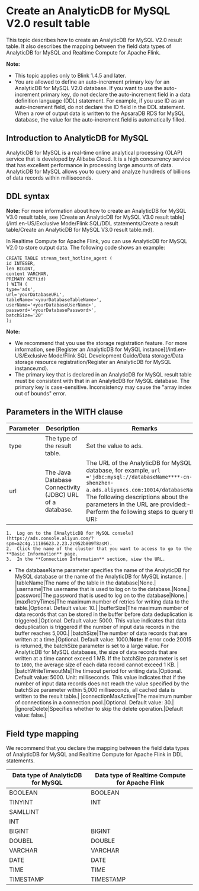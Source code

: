 # Create an AnalyticDB for MySQL V2.0 result table

This topic describes how to create an AnalyticDB for MySQL V2.0 result table. It also describes the mapping between the field data types of AnalyticDB for MySQL and Realtime Compute for Apache Flink.

**Note:**

-   This topic applies only to Blink 1.4.5 and later.
-   You are allowed to define an auto-increment primary key for an AnalyticDB for MySQL V2.0 database. If you want to use the auto-increment primary key, do not declare the auto-increment field in a data definition language \(DDL\) statement. For example, if you use ID as an auto-increment field, do not declare the ID field in the DDL statement. When a row of output data is written to the ApsaraDB RDS for MySQL database, the value for the auto-increment field is automatically filled.

## Introduction to AnalyticDB for MySQL

AnalyticDB for MySQL is a real-time online analytical processing \(OLAP\) service that is developed by Alibaba Cloud. It is a high concurrency service that has excellent performance in processing large amounts of data. AnalyticDB for MySQL allows you to query and analyze hundreds of billions of data records within milliseconds.

## DDL syntax

**Note:** For more information about how to create an AnalyticDB for MySQL V3.0 result table, see [Create an AnalyticDB for MySQL V3.0 result table](/intl.en-US/Exclusive Mode/Flink SQL/DDL statements/Create a result table/Create an AnalyticDB for MySQL V3.0 result table.md).

In Realtime Compute for Apache Flink, you can use AnalyticDB for MySQL V2.0 to store output data. The following code shows an example:

```
CREATE TABLE stream_test_hotline_agent (
id INTEGER,
len BIGINT,
content VARCHAR,
PRIMARY KEY(id)
) WITH (
type='ads',
url='yourDatabaseURL',
tableName='<yourDatabaseTableName>',
userName='<yourDatabaseUserName>',
password='<yourDatabasePassword>',
batchSize='20'
);
```

**Note:**

-   We recommend that you use the storage registration feature. For more information, see [Register an AnalyticDB for MySQL instance](/intl.en-US/Exclusive Mode/Flink SQL Development Guide/Data storage/Data storage resource registration/Register an AnalyticDB for MySQL instance.md).
-   The primary key that is declared in an AnalyticDB for MySQL result table must be consistent with that in an AnalyticDB for MySQL database. The primary key is case-sensitive. Inconsistency may cause the "array index out of bounds" error.

## Parameters in the WITH clause

|Parameter|Description|Remarks|
|---------|-----------|-------|
|type|The type of the result table.|Set the value to ads.|
|url|The Java Database Connectivity \(JDBC\) URL of a database.|The URL of the AnalyticDB for MySQL database, for example, `url ='jdbc:mysql://databaseName****-cn-shenzhen-a.ads.aliyuncs.com:10014/databaseName'`. The following descriptions about the parameters in the URL are provided:-   Perform the following steps to query the URI:
    1.  Log on to the [AnalyticDB for MySQL console](https://ads.console.aliyun.com/?spm=a2c4g.11186623.2.23.2c952b809T8asM).
    2.  Click the name of the cluster that you want to access to go to the **Basic Information** page.
    3.  In the **Connection Information** section, view the URL.
-   The databaseName parameter specifies the name of the AnalyticDB for MySQL database or the name of the AnalyticDB for MySQL instance. |
|tableName|The name of the table in the database|None.|
|username|The username that is used to log on to the database.|None.|
|password|The password that is used to log on to the database|None.|
|maxRetryTimes|The maximum number of retries for writing data to the table.|Optional. Default value: 10.|
|bufferSize|The maximum number of data records that can be stored in the buffer before data deduplication is triggered.|Optional. Default value: 5000. This value indicates that data deduplication is triggered if the number of input data records in the buffer reaches 5,000.|
|batchSize|The number of data records that are written at a time.|Optional. Default value: 1000.**Note:** If error code 20015 is returned, the batchSize parameter is set to a large value. For AnalyticDB for MySQL databases, the size of data records that are written at a time cannot exceed 1 MB. If the batchSize parameter is set to `1000`, the average size of each data record cannot exceed 1 KB. |
|batchWriteTimeoutMs|The timeout period for writing data.|Optional. Default value: 5000. Unit: milliseconds. This value indicates that if the number of input data records does not reach the value specified by the batchSize parameter within 5,000 milliseconds, all cached data is written to the result table.|
|connectionMaxActive|The maximum number of connections in a connection pool.|Optional. Default value: 30.|
|ignoreDelete|Specifies whether to skip the delete operation.|Default value: false.|

## Field type mapping

We recommend that you declare the mapping between the field data types of AnalyticDB for MySQL and Realtime Compute for Apache Flink in DDL statements.

|Data type of AnalyticDB for MySQL|Data type of Realtime Compute for Apache Flink|
|---------------------------------|----------------------------------------------|
|BOOLEAN|BOOLEAN|
|TINYINT|INT|
|SAMLLINT|
|INT|
|BIGINT|BIGINT|
|DOUBEL|DOUBLE|
|VARCHAR|VARCHAR|
|DATE|DATE|
|TIME|TIME|
|TIMESTAMP|TIMESTAMP|

